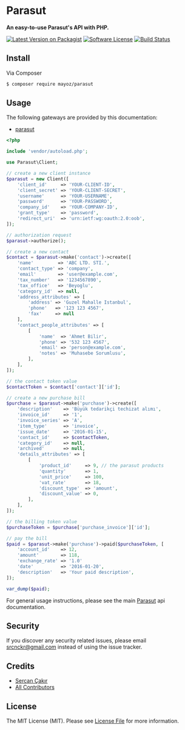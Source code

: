 # Parasut

**An easy-to-use Parasut's API with PHP.**

[![Latest Version on Packagist](https://img.shields.io/packagist/v/mayoz/parasut.svg?style=flat-square)](https://packagist.org/packages/mayoz/parasut)
[![Software License](https://img.shields.io/badge/license-MIT-brightgreen.svg?style=flat-square)](LICENSE.md)
[![Build Status](https://img.shields.io/travis/mayoz/parasut/master.svg?style=flat-square)](https://travis-ci.org/mayoz/parasut)

## Install

Via Composer

``` bash
$ composer require mayoz/parasut
```

## Usage

The following gateways are provided by this documentation:

 * [parasut](https://www.parasut.com/)

```php
<?php

include 'vendor/autoload.php';

use Parasut\Client;

// create a new client instance
$parasut = new Client([
    'client_id'     => 'YOUR-CLIENT-ID',
    'client_secret' => 'YOUR-CLIENT-SECRET',
    'username'      => 'YOUR-USERNAME',
    'password'      => 'YOUR-PASSWORD',
    'company_id'    => 'YOUR-COMPANY-ID',
    'grant_type'    => 'password',
    'redirect_uri'  => 'urn:ietf:wg:oauth:2.0:oob',
]);

// authorization request
$parasut->authorize();

// create a new contact
$contact = $parasut->make('contact')->create([
    'name'         => 'ABC LTD. STI.',
    'contact_type' => 'company',
    'email'        => 'user@example.com',
    'tax_number'   => '1234567890',
    'tax_office'   => 'Beyoglu',
    'category_id'  => null,
    'address_attributes' => [
        'address' => 'Guzel Mahalle Istanbul',
        'phone'   => '123 123 4567',
        'fax'     => null
    ],
    'contact_people_attributes' => [
        [
            'name'  => 'Ahmet Bilir',
            'phone' => '532 123 4567',
            'email' => 'person@example.com',
            'notes' => 'Muhasebe Sorumlusu',
        ],
    ],
]);

// the contact token value
$contactToken = $contact['contact']['id'];

// create a new purchase bill
$purchase = $parasut->make('purchase')->create([
    'description'    => 'Büyük tedarikçi techizat alımı',
    'invoice_id'     => '1',
    'invoice_series' => 'A',
    'item_type'      => 'invoice',
    'issue_date'     => '2016-01-15',
    'contact_id'     => $contactToken,
    'category_id'    => null,
    'archived'       => null,
    'details_attributes' => [
        [
            'product_id'     => 9, // the parasut products
            'quantity'       => 1,
            'unit_price'     => 100,
            'vat_rate'       => 18,
            'discount_type'  => 'amount',
            'discount_value' => 0,
        ],
    ],
]);

// the billing token value
$purchaseToken = $purchase['purchase_invoice']['id'];

// pay the bill
$paid = $parasut->make('purchase')->paid($purchaseToken, [
    'account_id'    => 12,
    'amount'        => 118,
    'exchange_rate' => '1.0'
    'date'          => '2016-01-20',
    'description'   => 'Your paid description',
]);

var_dump($paid);
```

For general usage instructions, please see the main [Parasut](https://api.parasut.com/docs) api documentation.

## Security

If you discover any security related issues, please email srcnckr@gmail.com instead of using the issue tracker.

## Credits

- [Sercan Çakır](https://github.com/mayoz)
- [All Contributors](../../contributors)

## License

The MIT License (MIT). Please see [License File](LICENSE.md) for more information.
